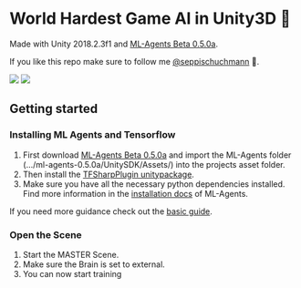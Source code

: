 # World Hardest Game AI in Unity3D 🤖

Made with Unity 2018.2.3f1 and [ML-Agents Beta 0.5.0a](https://github.com/Unity-Technologies/ml-agents/releases/tag/0.5.0a).

If you like this repo make sure to follow me [@seppischuchmann](https://www.instagram.com/seppischuchmann/) 👋.

![](https://media.giphy.com/media/5Yt3TNolfTA1y6kGtl/giphy.gif)
![](https://media.giphy.com/media/lILAOCq5IfXYaN0uAR/giphy.gif)

## Getting started
### Installing ML Agents and Tensorflow
1. First download [ML-Agents Beta 0.5.0a](https://github.com/Unity-Technologies/ml-agents/releases/tag/0.5.0a) and import the ML-Agents folder (.../ml-agents-0.5.0a/UnitySDK/Assets/) into the projects asset folder.
2. Then install the [TFSharpPlugin unitypackage](https://s3.amazonaws.com/unity-ml-agents/0.5/TFSharpPlugin.unitypackage). 
3. Make sure you have all the necessary python dependencies installed. Find more information in the [installation docs](https://github.com/Unity-Technologies/ml-agents/blob/master/docs/Installation.md) of ML-Agents.

If you need more guidance check out the [basic guide](https://github.com/Unity-Technologies/ml-agents/blob/master/docs/Basic-Guide.md).

### Open the Scene
1. Start the MASTER Scene.
2. Make sure the Brain is set to external.
3. You can now start training

